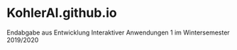# KohlerAl.github.io
Endabgabe aus Entwicklung Interaktiver Anwendungen 1 im Wintersemester 2019/2020
